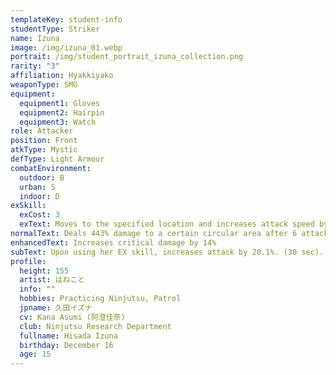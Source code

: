 ```yaml
---
templateKey: student-info
studentType: Striker
name: Izuna
image: /img/izuna_01.webp
portrait: /img/student_portrait_izuna_collection.png
rarity: "3"
affiliation: Hyakkiyako
weaponType: SMG
equipment:
  equipment1: Gloves
  equipment2: Hairpin
  equipment3: Watch
role: Attacker
position: Front
atkType: Mystic
defType: Light Armour
combatEnvironment:
  outdoor: B
  urban: S
  indoor: D
exSkill:
  exCost: 3
  exText: Moves to the specified location and increases attack speed by 27.4% (30 sec).
normalText: Deals 443% damage to a certain circular area after 6 attacks.
enhancedText: Increases critical damage by 14%
subText: Upon using her EX skill, increases attack by 20.1%. (30 sec).
profile:
  height: 155
  artist: はねこと
  info: ""
  hobbies: Practicing Ninjutsu, Patrol
  jpname: 久田イズナ
  cv: Kana Asumi (阿澄佳奈)
  club: Ninjutsu Research Department
  fullname: Hisada Izuna
  birthday: December 16
  age: 15
---
```


